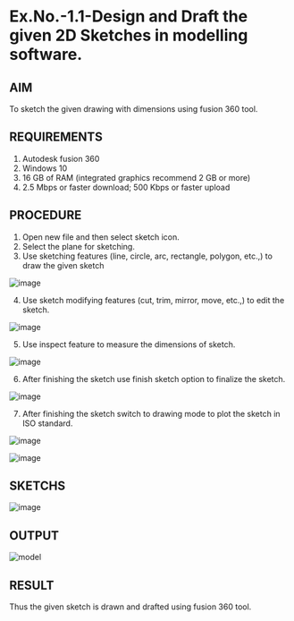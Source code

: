# Ex.No.-1.1-Design and Draft the given 2D Sketches in modelling software.

## AIM

To sketch the given drawing with dimensions using fusion 360 tool.

## REQUIREMENTS

  1. Autodesk fusion 360
  2. Windows 10
  3. 16 GB of RAM (integrated graphics recommend 2 GB or more)
  4. 2.5 Mbps or faster download; 500 Kbps or faster upload 
  
## PROCEDURE

1.	Open new file and then select sketch icon.
2.	Select the plane for sketching. 
3.	Use sketching features (line, circle, arc, rectangle, polygon, etc.,) to draw the given sketch

![image](/1.png)

4.	Use sketch modifying features (cut, trim, mirror, move, etc.,) to edit the sketch.

![image](2.png)

5.	Use inspect feature to measure the dimensions of sketch.

![image](3.png)

6.	After finishing the sketch use finish sketch option to finalize the sketch.

![image](4.png)


7.	After finishing the sketch switch to drawing mode to plot the sketch in ISO standard.

![image](5.png)

![image](6.png)


## SKETCHS
![image](7.png)

## OUTPUT
![model](op.png)


## RESULT
Thus the given sketch is drawn and drafted using fusion 360 tool.
